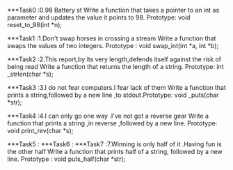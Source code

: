 ***Task0 :0.98 Battery st
   Write a function that takes a pointer to an int as parameter and updates the value it points to 98. Prototype: void reset_to_98(int *n);

***Task1 :1.Don't swap horses in crossing a stream
   Write a function that swaps the values of two integers. Prototype : void swap_int(int *a, int *b);

***Task2 :2.This report,by its very length,defends itself against the risk of being read 
  Write a function that returns the length of a string. Prototype: int _strlen(char *s);

***Task3 :3.I do not fear computers.I fear lack of them
   Write a function that prints a string,followed by a new line ,to stdout.Prototype: void _puts(char *str);

***Task4 :4.I can only go one way .I've not got a reverse gear
    Write a function that prints a string ,in reverse ,followed by a new line. Prototype: void print_rev(char *s);

***Task5 :
***Task6 :
***Task7 :7.Winning is only half of it .Having fun is the other half
  Write a function that prints half of a string, followed by a new line. Prototype : void puts_half(char *str);

